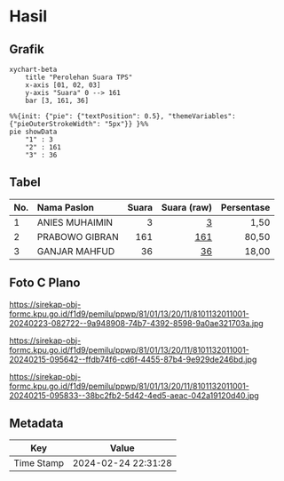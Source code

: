 # Hasil

## Grafik

```mermaid
xychart-beta
    title "Perolehan Suara TPS"
    x-axis [01, 02, 03]
    y-axis "Suara" 0 --> 161
    bar [3, 161, 36]
```

```mermaid
%%{init: {"pie": {"textPosition": 0.5}, "themeVariables": {"pieOuterStrokeWidth": "5px"}} }%%
pie showData
    "1" : 3
    "2" : 161
    "3" : 36
```

## Tabel

| No. | Nama Paslon    | Suara | Suara (raw) | Persentase |
|:--- |:-------------- | -----:| -----------:| ----------:|
| 1   | ANIES MUHAIMIN | 3     | [3][p-1]    | 1,50       |
| 2   | PRABOWO GIBRAN | 161   | [161][p-2]  | 80,50      |
| 3   | GANJAR MAHFUD  | 36    | [36][p-3]   | 18,00      |


[p-1]: https://github.com/gigit-pemilu/pemilu-2024-81-maluku/blob/main/pilpres/hitung-suara/sub/81-maluku/sub/01-maluku-tengah/sub/13-pulau-haruku/sub/2011-hulaliu/sub/001-tps/sub/paslon-1.txt
[p-2]: https://github.com/gigit-pemilu/pemilu-2024-81-maluku/blob/main/pilpres/hitung-suara/sub/81-maluku/sub/01-maluku-tengah/sub/13-pulau-haruku/sub/2011-hulaliu/sub/001-tps/sub/paslon-2.txt
[p-3]: https://github.com/gigit-pemilu/pemilu-2024-81-maluku/blob/main/pilpres/hitung-suara/sub/81-maluku/sub/01-maluku-tengah/sub/13-pulau-haruku/sub/2011-hulaliu/sub/001-tps/sub/paslon-3.txt

## Foto C Plano

https://sirekap-obj-formc.kpu.go.id/f1d9/pemilu/ppwp/81/01/13/20/11/8101132011001-20240223-082722--9a948908-74b7-4392-8598-9a0ae321703a.jpg

https://sirekap-obj-formc.kpu.go.id/f1d9/pemilu/ppwp/81/01/13/20/11/8101132011001-20240215-095642--ffdb74f6-cd6f-4455-87b4-9e929de246bd.jpg

https://sirekap-obj-formc.kpu.go.id/f1d9/pemilu/ppwp/81/01/13/20/11/8101132011001-20240215-095833--38bc2fb2-5d42-4ed5-aeac-042a19120d40.jpg


## Metadata

| Key        | Value               |
| ---------- | ------------------- |
| Time Stamp | 2024-02-24 22:31:28 |



